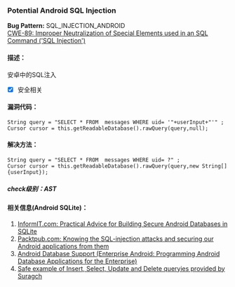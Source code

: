 ### Potential Android SQL Injection
**Bug Pattern:** SQL_INJECTION_ANDROID  
[CWE-89: Improper Neutralization of Special Elements used in an SQL Command ('SQL Injection')](http://cwe.mitre.org/data/definitions/89.html)
#### 描述：
安卓中的SQL注入

- [x] 安全相关
#### 漏洞代码：

```
String query = "SELECT * FROM  messages WHERE uid= '"+userInput+"'" ;
Cursor cursor = this.getReadableDatabase().rawQuery(query,null);
```
#### 解决方法：

```
String query = "SELECT * FROM  messages WHERE uid= ?" ;
Cursor cursor = this.getReadableDatabase().rawQuery(query,new String[] {userInput});
```
##### check级别：AST
#### 相关信息(Android SQLite)：
1. [InformIT.com: Practical Advice for Building Secure Android Databases in SQLite](http://www.informit.com/articles/article.aspx?p=2268753&seqNum=5)
2. [Packtpub.com: Knowing the SQL-injection attacks and securing our Android applications from them](https://www.packtpub.com/books/content/knowing-sql-injection-attacks-and-securing-our-android-applications-them)
3. [Android Database Support (Enterprise Android: Programming Android Database Applications for the Enterprise)](https://books.google.ca/books?id=SXlMAQAAQBAJ&lpg=PR1&pg=PA64#v=onepage&q&f=false)
4. [Safe example of Insert, Select, Update and Delete queryies provided by Suragch](https://stackoverflow.com/a/29797229/89769)
